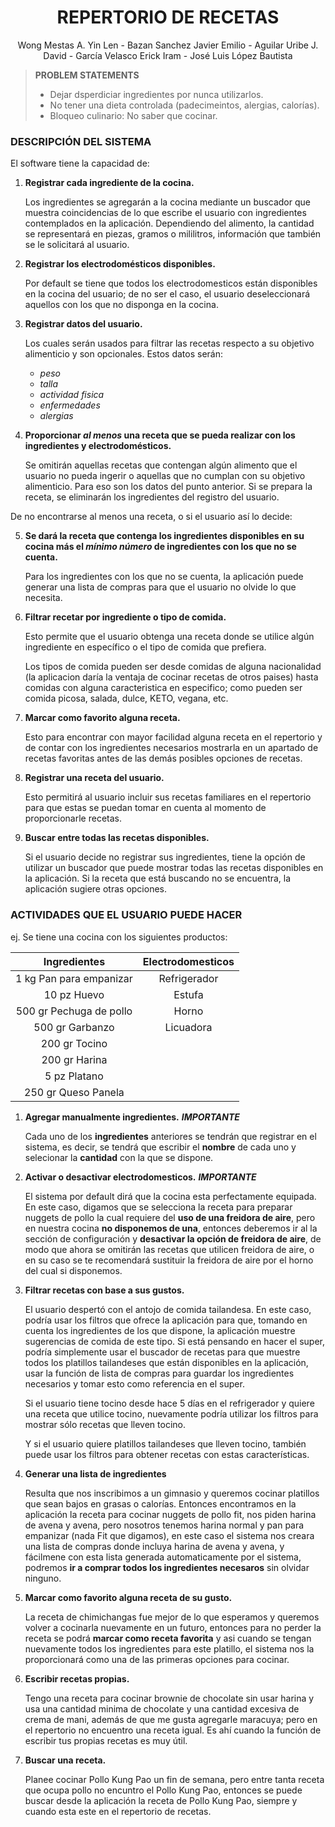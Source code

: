 <div align="center">
	
# **REPERTORIO DE RECETAS**
  
Wong Mestas A. Yin Len -  Bazan Sanchez Javier Emilio - Aguilar Uribe J. David  - García Velasco Erick Iram - José Luis López Bautista 


</div>

  
> <b>PROBLEM STATEMENTS</b>
    <div>
>  - Dejar dsperdiciar ingredientes por nunca utilizarlos.
>  - No tener una dieta controlada (padecimeintos, alergias, calorías).
>  - Bloqueo culinario: No saber que cocinar.
   </div>


<div>
	
 <div>
	
 ### DESCRIPCIÓN DEL SISTEMA
	
<div>	

El software tiene la capacidad de:
		    
1. **Registrar cada ingrediente de la cocina.**
   
	Los ingredientes se agregarán a la cocina mediante un buscador que muestra coincidencias de lo que escribe el usuario con ingredientes contemplados en la aplicación. Dependiendo del alimento, la cantidad se representará en piezas, gramos o mililitros, información que también se le solicitará al usuario.
	   
2. **Registrar los electrodomésticos disponibles.**
   
	Por default se tiene que todos los electrodomesticos están disponibles en la cocina del usuario; de no ser el caso, el usuario deseleccionará aquellos con los que no disponga en la cocina.
	
3. **Registrar datos del usuario.**
   
	Los cuales serán usados para filtrar las recetas respecto a su objetivo alimenticio y son opcionales. Estos datos serán:
	- *peso*
	- *talla*
	- *actividad fisica*
	- *enfermedades*
	- *alergias*
		
4. **Proporcionar ***al menos*** una receta que se pueda realizar con los ingredientes y electrodomésticos.**

	Se omitirán aquellas recetas que contengan algún alimento que el usuario no pueda ingerir o aquellas que no cumplan con su objetivo alimenticio. Para eso son los datos del punto anterior. Si se prepara la receta, se eliminarán los ingredientes del registro del usuario.

De no encontrarse al menos una receta, o si el usuario así lo decide:

5. **Se dará la receta que contenga los ingredientes disponibles en su cocina más el ***mínimo número*** de ingredientes con los que no se cuenta.**
   
   Para los ingredientes con los que no se cuenta, la aplicación puede generar una lista de compras para que el usuario no olvide lo que necesita.
	
6. **Filtrar recetar por  ingrediente o tipo de comida.**
   
 	 Esto permite que el usuario obtenga una receta donde se utilice algún ingrediente en específico o el tipo de comida que prefiera.
   
  	 Los tipos de comida pueden ser desde comidas de alguna nacionalidad (la aplicacion daría la ventaja de cocinar recetas de otros paises) hasta comidas con 	alguna caracteristica en especifico; como pueden ser comida picosa, salada, dulce, KETO, vegana, etc.
	
7. **Marcar como favorito alguna receta.**
	
 	Esto para encontrar con mayor facilidad alguna receta en el repertorio y de contar con los ingredientes necesarios mostrarla en un apartado de recetas 	   favoritas antes de las demás posibles opciones de recetas.
	
8. **Registrar una receta del usuario.**
    
	Esto permitirá al usuario incluir sus recetas familiares en el repertorio para que estas se puedan tomar en cuenta al momento de proporcionarle recetas. 
   
9. **Buscar entre todas las recetas disponibles.**
    
	Si el usuario decide no registrar sus ingredientes, tiene la opción de utilizar un buscador que puede mostrar todas las recetas disponibles en la aplicación. Si la receta que está buscando no se encuentra, la aplicación sugiere otras opciones.

</div>
</div>


<div>
		
### ACTIVIDADES QUE EL USUARIO PUEDE HACER

ej. Se tiene una cocina con los siguientes productos:

<div style="margin: 0 auto;">
	
| Ingredientes | Electrodomesticos |
|:-----------:|:-----------:|
| 1 kg Pan para empanizar   | Refrigerador   |
| 10 pz Huevo   | Estufa   |
| 500 gr Pechuga de pollo   | Horno   |
| 500 gr Garbanzo   | Licuadora   |
| 200 gr Tocino    |   |
| 200 gr Harina  |   |
| 5 pz Platano  |   |
| 250 gr Queso Panela  |   |
</div>

1. **Agregar manualmente ingredientes.** ***IMPORTANTE***

	Cada uno de los **ingredientes** anteriores se tendrán que registrar  en el sistema, es decir, se tendrá que escribir el **nombre** de cada uno y selecionar la **cantidad** con la que se dispone.

2. **Activar o desactivar electrodomesticos.** ***IMPORTANTE***

   	El sistema por default dirá que la cocina esta perfectamente equipada. En este caso, digamos que se selecciona la receta para preparar nuggets de pollo la cual requiere del **uso de una freidora de aire**, pero en nuestra cocina **no disponemos de una**, entonces deberemos ir al la sección de configuración y **desactivar la opción de freidora de aire**, de modo que ahora se omitirán las recetas que utilicen freidora de aire, o en su caso se te recomendará sustituir la freidora de aire por el horno del cual si disponemos.
    
3. **Filtrar recetas con base a sus gustos.**

	El usuario despertó con el antojo de comida tailandesa. En este caso, podría usar los filtros que ofrece la aplicación para que, tomando en cuenta los ingredientes de los que dispone, la aplicación muestre sugerencias de comida de este tipo. Si está pensando en hacer el super, podría simplemente usar el buscador de recetas para que muestre todos los platillos tailandeses que están disponibles en la aplicación, usar la función de lista de compras para guardar los ingredientes necesarios y tomar esto como referencia en el super. 

	Si el usuario tiene tocino desde hace 5 días en el refrigerador y quiere una receta que utilice tocino, nuevamente podría utilizar los filtros para mostrar sólo recetas que lleven tocino. 

	Y si el usuario quiere platillos tailandeses que lleven tocino, también puede usar los filtros para obtener recetas con estas características.

   
4. **Generar una lista de ingredientes**

 	Resulta que nos inscribimos a un gimnasio y queremos cocinar platillos que sean bajos en grasas o calorías. Entonces encontramos en la aplicación la receta para cocinar nuggets de pollo fit, nos piden harina de avena y avena, pero nosotros tenemos harina normal y pan para empanizar (nada Fit que digamos), en este caso el sistema nos creara una lista de compras donde incluya harina de avena y avena, y fácilmene con esta lista generada automaticamente por el sistema, podremos **ir a comprar todos los ingredientes necesaros** sin olvidar ninguno.
   
5. **Marcar como favorito alguna receta de su gusto.**

   	La receta de chimichangas fue mejor de lo que esperamos y queremos volver a cocinarla nuevamente en un futuro, entonces para no perder la receta se podrá **marcar como receta favorita** y asi cuando se tengan nuevamente todos los ingredientes para este platillo, el sistema nos la proporcionará como una de las primeras opciones para cocinar.
    
6. **Escribir recetas propias.**

 	Tengo una receta para cocinar brownie de chocolate sin usar harina y usa una cantidad minima de chocolate y una cantidad excesiva de crema de mani, además de que me gusta agregarle maracuya; pero en el repertorio no encuentro una receta igual. Es ahí cuando la función de escribir tus propias recetas es muy útil.
 	

8. **Buscar una receta.**

 	Planee cocinar Pollo Kung Pao un fin de semana, pero entre tanta receta que ocupa pollo no encuntro el Pollo Kung Pao, entonces se puede buscar desde la aplicación la receta de Pollo Kung Pao, siempre y cuando esta este en el repertorio de recetas.


    

</div>
	

</div>  

  
